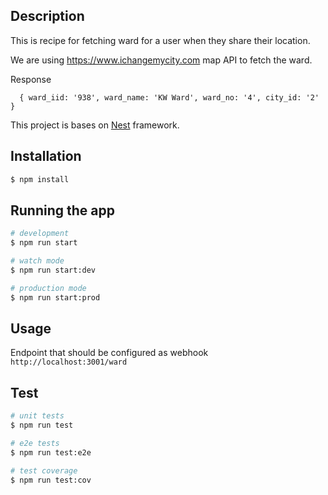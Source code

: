 ## Description

This is recipe for fetching ward for a user when they share their location.

We are using https://www.ichangemycity.com map API to fetch the ward.

Response

```
  { ward_iid: '938', ward_name: 'KW Ward', ward_no: '4', city_id: '2' }
```

This project is bases on [Nest](https://github.com/nestjs/nest) framework.

## Installation

```bash
$ npm install
```

## Running the app

```bash
# development
$ npm run start

# watch mode
$ npm run start:dev

# production mode
$ npm run start:prod
```

## Usage

Endpoint that should be configured as webhook
`http://localhost:3001/ward`

## Test

```bash
# unit tests
$ npm run test

# e2e tests
$ npm run test:e2e

# test coverage
$ npm run test:cov
```
